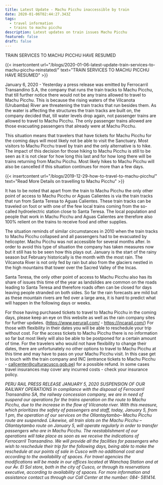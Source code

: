 ```yaml
---
title: Latest Update - Machu Picchu inaccessible by train
date: 2020-01-06T02:44:27.343Z
tags:
  - travel information
  - trains to machu picchu
description: Latest updates on train issues Machu Picchu
featured: false
draft: false
---
```


TRAIN SERVICES TO MACHU PICCHU HAVE RESUMED

{{< insertcontent url="/blogs/2020-01-06-latest-update-train-services-to-machu-picchu-reinstated/" text="TRAIN SERVICES TO MACHU PICCHU HAVE RESUMED" >}}

January 6, 2020 - Yesterday a press release was emitted by Ferrocarril Transandino S.A, the company that runs the train tracks to Machu Picchu, that till further notice there would not be any trains allowed to travel to Machu Picchu. This is because the rising waters of the Vilcanota (Urubamba) River are threatening the train tracks that run besides them. As the water is affecting the structures the train tracks are built on, the company decided that, till water levels drop again, not passenger trains are allowed to travel to Machu Picchu. The only passenger trains allowed are those evacuating passengers that already were at Machu Picchu.

This situation means that travelers that have tickets for Machu Picchu for the coming days will most likely not be able to visit the Sanctuary. Most visitors to Machu Picchu travel by train and the only alternative is to hike. The impact of this decision for those hiking to Machu Picchu is still to be seen as it is not clear for how long this last and for how long there will be trains returning from Machu Picchu. Most likely hikes to Machu Picchu will also be cancelled if this situation continues for more than a few days.

{{< insertcontent url="/blogs/2019-12-29-how-to-travel-to-machu-picchu/" text="Read More Details on travelling to Machu Picchu" >}}

It has to be noted that apart from the train to Machu Picchu the only other point of access to Machu Picchu or Aguas Calientes is via the train tracks that run from Santa Teresa to Aguas Calientes. These train tracks can be traveled on foot or with one of the few local trains coming from the so-called hydroelectric station close to Santa Teresa. The local population and people that work in Machu Picchu and Aguas Calientes are therefore also 100% relient on the trains to receive food and other supplies.

The situation reminds of similar circumstances in 2010 when the train tracks to Machu Picchu collapsed and all passengers had to be evacuated by helicopter. Machu Picchu was not accessible for several months after. In order to avoid this type of situation the company has taken measures now but it still has to be seen how this plays out. January is the start of the rainy season but February historically is the month with the most rain. The Vilcanota River is not only fed by rain but also from the glaciers nestled in the high mountains that tower over the Sacred Valley of the Incas.

Santa Teresa, the only other point of access to Machu Picchu also has its share of issues this time of the year as landslides are common on the roads leading to Santa Teresa and therefore roads often can be closed for days leaving people stranded on both sides. So far the rain forecasts are mild but as these mountain rivers are fed over a large area, it is hard to predict what will happen in the following days or weeks.

For those having purchased tickets to travel to Machu Picchu in the coming days, please keep an eye on this website as well as the rain company sites for further updates. (https://www.perurail.com/ - https://incarail.com/)  For those with flexibility in their dates you will be able to reschedule your trip without cost. For the access tickets to Machu Picchu there is no information so far but most likely will also be able to be postponed for a certain amount of time. For the travelers who would not have flexibility to change their dates, there are unfortunately no other options to travel to Machu Picchu at this time and may have to pass on your Machu Picchu visit. In this case get in touch with the train company and INC (entrance tickets to Machu Picchu - callcenter@culturacusco.gob.pe) for a possible refund. In some cases travel insurances may cover any incurred costs - check your insurance policy.

*PERU RAIL PRESS RELEASE JANUARY 5, 2020 SUSPENSION OF OUR RAILWAY OPERATIONS In compliance with the disposal of Ferrocarril Transandino SA, the railway concession company, we are in need of suspend our operations for the trains operation on the route to Machu Picchu, due to the increase in the flow of Vilcanota river. With this measure, which prioritizes the safety of passengers and staff, today, January 5, from 1 pm, the operation of our services on the Ollantaytambo– Machu Picchu route are suspended.
Likewise, all train slots on the Machu Picchu – Ollantaytambo route on January 5, will operate regularly in order to transfer passengers who are in Machu Picchu.
The reestablishment of our operations will take place as soon as we receive the indications of Ferrocarril Transandino.
We will provide all the facilities for passengers who wish to reschedule their trip for the following days, being able to make the reschedule at our points of sale in Cusco with no additional cost and according to the availability of spaces.
For travel agencies the modifications will be made in our offices located at Wanchaq Station and at our Av. El Sol store, both in the city of Cusco, or through its reservations executive, according to availability of spaces.
For more information and assistance contact us through our Call Center at the number: 084- 581414.*
